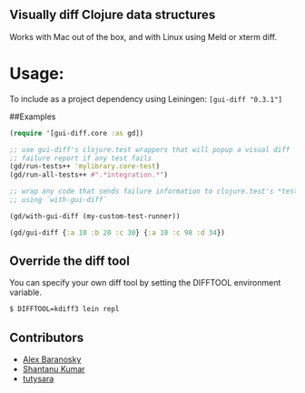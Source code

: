 Visually diff Clojure data structures
-------------------------------------

Works with Mac out of the box, and with Linux using Meld or xterm diff.

# Usage:

To include as a project dependency using Leiningen: `[gui-diff "0.3.1"]`

##Examples

```clj
(require '[gui-diff.core :as gd])

;; use gui-diff's clojure.test wrappers that will popup a visual diff
;; failure report if any test fails
(gd/run-tests++ 'mylibrary.core-test)
(gd/run-all-tests++ #".*integration.*")
```

```clj
;; wrap any code that sends failure information to clojure.test's *test-out*
;; using `with-gui-diff`

(gd/with-gui-diff (my-custom-test-runner))
```

```clj
(gd/gui-diff {:a 10 :b 20 :c 30} {:a 10 :c 98 :d 34})
```

## Override the diff tool

You can specify your own diff tool by setting the DIFFTOOL environment variable.

```bash
$ DIFFTOOL=kdiff3 lein repl
```


Contributors
------------
* [Alex Baranosky](https://github.com/AlexBaranosky)
* [Shantanu Kumar](https://github.com/kumarshantanu)
* [tutysara](https://github.com/tutysara)
